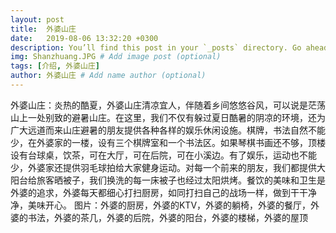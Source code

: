 ```yaml
---
layout: post
title:  外婆山庄
date:   2019-08-06 13:32:20 +0300
description: You’ll find this post in your `_posts` directory. Go ahead and edit it and re-build the site to see your changes. # Add post description (optional)
img: Shanzhuang.JPG # Add image post (optional)
tags: [介绍, 外婆山庄]
author: 外婆山庄 # Add name author (optional)
---
```

外婆山庄：炎热的酷夏，外婆山庄清凉宜人，伴随着乡间悠悠谷风，可以说是茫荡山上一处别致的避暑山庄。在这里，我们不仅有躲过夏日酷暑的阴凉的环境，还为广大远道而来山庄避暑的朋友提供各种各样的娱乐休闲设施。棋牌，书法自然不能少，在外婆家的一楼，设有三个棋牌室和一个书法区。如果琴棋书画还不够，顶楼设有台球桌，饮茶，可在大厅，可在后院，可在小溪边。有了娱乐，运动也不能少，外婆家还提供羽毛球拍给大家健身运动。对每一个前来的朋友，我们都提供大阳台给旅客晒被子，我们换洗的每一床被子也经过太阳烘烤。餐饮的美味和卫生是外婆的追求，外婆每天都细心打扫厨房，如同打扫自己的战场一样，做到干干净净，美味开心。
图片：外婆的厨房，外婆的KTV，外婆的躺椅，外婆的餐厅，外婆的书法，外婆的茶几，外婆的后院，外婆的阳台，外婆的楼梯，外婆的屋顶
